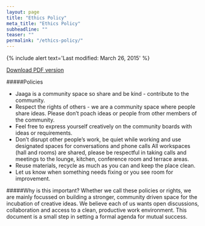 ```yaml
---
layout: page
title: "Ethics Policy"
meta_title: "Ethics Policy"
subheadline: ""
teaser: ""
permalink: "/ethics-policy/"
---
```


{% include alert text='Last modified: March 26, 2015' %}

[Download PDF version](https://drive.google.com/file/d/0B6JZdk8HO78jVEUtUEdZeFhLN3M/view?usp=sharing)

#####Policies
- Jaaga is a community space so share and be kind - contribute to the community.
- Respect the rights of others - we are a community space where people share ideas. Please don’t poach ideas or people from other members of the community.
- Feel free to express yourself creatively on the community boards with ideas or requirements.
- Don’t disrupt other people’s work, be quiet while working and use designated spaces for conversations and phone calls  All workspaces (hall and rooms) are shared, please be respectful in taking calls and meetings to the lounge, kitchen, conference room and terrace areas.
- Reuse materials, recycle as much as you can and keep the place clean.
- Let us know when something needs fixing or you see room for improvement.

#####Why is this important?
Whether we call these policies or rights, we are mainly focussed on building a stronger, community driven space for the incubation of creative ideas. We believe each of us wants open discussions, collaboration and access to a clean, productive work environment. This document is a small step in setting a formal agenda for mutual success.
